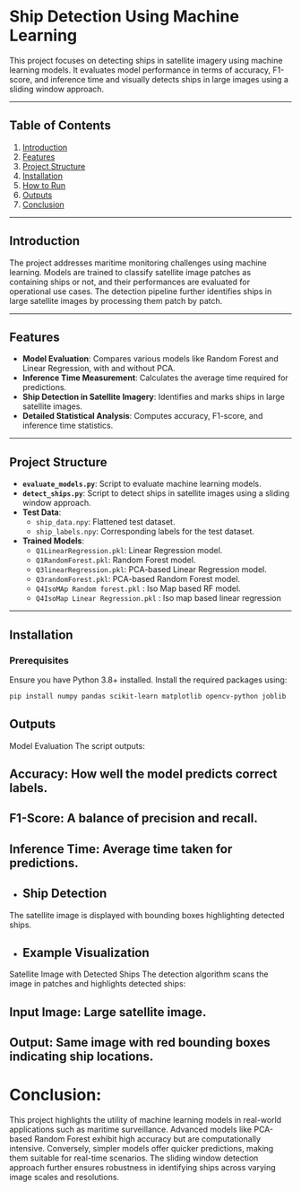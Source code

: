 # Ship Detection Using Machine Learning  

This project focuses on detecting ships in satellite imagery using machine learning models. It evaluates model performance in terms of accuracy, F1-score, and inference time and visually detects ships in large images using a sliding window approach.  

---

## Table of Contents  
1. [Introduction](#introduction)  
2. [Features](#features)  
3. [Project Structure](#project-structure)  
4. [Installation](#installation)  
5. [How to Run](#how-to-run)  
6. [Outputs](#outputs)  
7. [Conclusion](#conclusion)  

---

## Introduction  

The project addresses maritime monitoring challenges using machine learning. Models are trained to classify satellite image patches as containing ships or not, and their performances are evaluated for operational use cases. The detection pipeline further identifies ships in large satellite images by processing them patch by patch.  

---

## Features  

- **Model Evaluation**: Compares various models like Random Forest and Linear Regression, with and without PCA.  
- **Inference Time Measurement**: Calculates the average time required for predictions.  
- **Ship Detection in Satellite Imagery**: Identifies and marks ships in large satellite images.  
- **Detailed Statistical Analysis**: Computes accuracy, F1-score, and inference time statistics.  

---

## Project Structure  

- **`evaluate_models.py`**: Script to evaluate machine learning models.  
- **`detect_ships.py`**: Script to detect ships in satellite images using a sliding window approach.  
- **Test Data**:  
  - `ship_data.npy`: Flattened test dataset.  
  - `ship_labels.npy`: Corresponding labels for the test dataset.  
- **Trained Models**:  
  - `Q1LinearRegression.pkl`: Linear Regression model.  
  - `Q1RandomForest.pkl`: Random Forest model.  
  - `Q3linearRegression.pkl`: PCA-based Linear Regression model.  
  - `Q3randomForest.pkl`: PCA-based Random Forest model.  
  - `Q4IsoMAp Random forest.pkl` : Iso Map based RF model.
  - `Q4IsoMap Linear Regression.pkl` : Iso map based linear regression

---

## Installation  

### Prerequisites  

Ensure you have Python 3.8+ installed. Install the required packages using:  
```bash
pip install numpy pandas scikit-learn matplotlib opencv-python joblib
```
## Outputs
Model Evaluation
The script outputs:

## Accuracy: How well the model predicts correct labels.
## F1-Score: A balance of precision and recall.
## Inference Time: Average time taken for predictions.

- ## Ship Detection
The satellite image is displayed with bounding boxes highlighting detected ships.

- ## Example Visualization
Satellite Image with Detected Ships
The detection algorithm scans the image in patches and highlights detected ships:

## Input Image: Large satellite image.
## Output: Same image with red bounding boxes indicating ship locations.
# Conclusion:
This project highlights the utility of machine learning models in real-world applications such as maritime surveillance. Advanced models like PCA-based Random Forest exhibit high accuracy but are computationally intensive. Conversely, simpler models offer quicker predictions, making them suitable for real-time scenarios. The sliding window detection approach further ensures robustness in identifying ships across varying image scales and resolutions.

